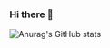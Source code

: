 ### Hi there 👋

<!--
**vimalJD/vimalJD** is a ✨ _special_ ✨ repository because its `README.md` (this file) appears on your GitHub profile.

Here are some ideas to get you started:

- 🔭 I’m currently working on Open Source Contribution...
- 🌱 I’m currently learning Data Structures and Algorithms...
- 👯 I’m looking to collaborate on Java Tech Stack people and StartUp - Product based environment for open end to end...
- 🤔 I’m looking for help with DSA and System Design network for dominating the market using "THE TECHNOLOGY"...
- 💬 Ask me about J2SE and J2EE...
- 📫 How to reach me: ...
- 😄 Pronouns: ...
- ⚡ Fun fact: ...
-->
<!-- ![Anurag's GitHub stats](https://github-readme-stats.vercel.app/api?username=vimaljd&show_icons=true) -->

<!-- ![Anurag's GitHub stats](https://github-readme-stats.vercel.app/api?username=vimaljd&show_icons=true&theme=radical) -->

![Anurag's GitHub stats](https://github-readme-stats.vercel.app/api?username=vimaljd&show_icons=true&theme=transparent)
